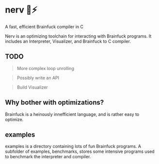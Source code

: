 # nerv 🧠⚡

A fast, efficient Brainfuck compiler in C

Nerv is an optimizing toolchain for interacting with Brainfuck programs. It includes an Interpreter, Visualizer, and Brainfuck to C compiler.

## TODO
> More complex loop unrolling

> Possibly write an API

> Build Visualizer

## Why bother with optimizations?
Brainfuck is a heinously innefficient language, and is rather easy to optimize.

## examples
examples is a directory containing lots of fun Brainfuck programs. A subfolder of examples, benchmarks, stores some intensive programs used to benchmark the interpreter and compiler.